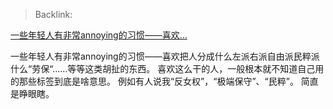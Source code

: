 > Backlink: 

[一些年轻人有非常annoying的习惯——喜欢…](https://www.zhihu.com/pin/1748362523483713536)

一些年轻人有非常annoying的习惯——喜欢把人分成什么左派右派自由派民粹派什么“劳保“……等等这类胡扯的东西。
喜欢这么干的人，一般根本就不知道自己用的那些标签到底是啥意思。
例如有人说我“反女权”，“极端保守”、“民粹”。
简直是睁眼瞎。